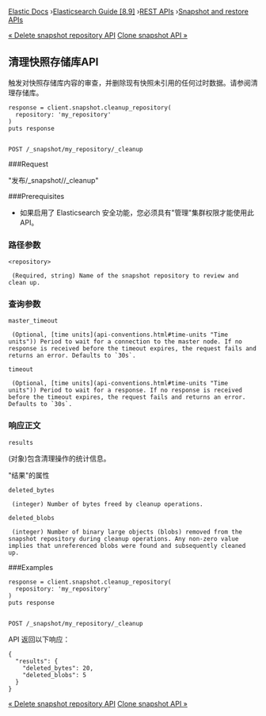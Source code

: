 

[Elastic Docs](/guide/) ›[Elasticsearch Guide [8.9]](index.md) ›[REST
APIs](rest-apis.md) ›[Snapshot and restore APIs](snapshot-restore-apis.md)

[« Delete snapshot repository API](delete-snapshot-repo-api.md) [Clone
snapshot API »](clone-snapshot-api.md)

## 清理快照存储库API

触发对快照存储库内容的审查，并删除现有快照未引用的任何过时数据。请参阅清理存储库。

    
    
    response = client.snapshot.cleanup_repository(
      repository: 'my_repository'
    )
    puts response
    
    
    POST /_snapshot/my_repository/_cleanup

###Request

"发布/_snapshot/<repository>/_cleanup"

###Prerequisites

* 如果启用了 Elasticsearch 安全功能，您必须具有"管理"集群权限才能使用此 API。

### 路径参数

`<repository>`

     (Required, string) Name of the snapshot repository to review and clean up. 

### 查询参数

`master_timeout`

     (Optional, [time units](api-conventions.html#time-units "Time units")) Period to wait for a connection to the master node. If no response is received before the timeout expires, the request fails and returns an error. Defaults to `30s`. 
`timeout`

     (Optional, [time units](api-conventions.html#time-units "Time units")) Period to wait for a response. If no response is received before the timeout expires, the request fails and returns an error. Defaults to `30s`. 

### 响应正文

`results`

    

(对象)包含清理操作的统计信息。

"结果"的属性

`deleted_bytes`

     (integer) Number of bytes freed by cleanup operations. 
`deleted_blobs`

     (integer) Number of binary large objects (blobs) removed from the snapshot repository during cleanup operations. Any non-zero value implies that unreferenced blobs were found and subsequently cleaned up. 

###Examples

    
    
    response = client.snapshot.cleanup_repository(
      repository: 'my_repository'
    )
    puts response
    
    
    POST /_snapshot/my_repository/_cleanup

API 返回以下响应：

    
    
    {
      "results": {
        "deleted_bytes": 20,
        "deleted_blobs": 5
      }
    }

[« Delete snapshot repository API](delete-snapshot-repo-api.md) [Clone
snapshot API »](clone-snapshot-api.md)
